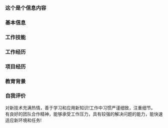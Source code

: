 ### 这个是个信息内容


### 基本信息




### 工作技能





### 工作经历




### 项目经历



### 教育背景


### 自我评价

对新技术充满热情，善于学习和应用新知识!工作中习惯严谨细致，注重细节。    
有良好的团队合作精神，能够承受工作压力，具有较强的解决问题的能力，能快速适应新环境和任务!

